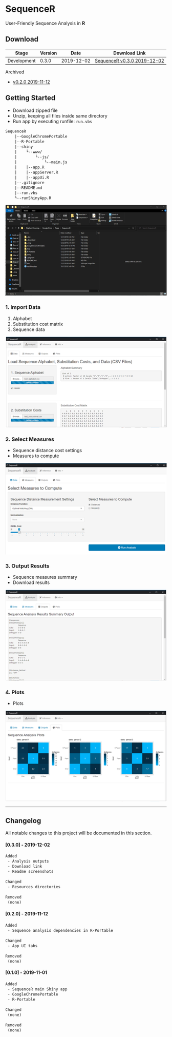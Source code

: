 **SequenceR**  
==============

User-Friendly Sequence Analysis in **R**

## Download

| Stage | Version | Date | Download Link |
| ----------- | ----------- | ----------- | ----------- |
| Development | 0.3.0 | 2019-12-02 | [SequenceR v0.3.0 2019-12-02](https://drive.google.com/file/d/1U0l3UmjtLtBxLYfUpWaN_hkQz2TQ82li/view?usp=sharing, 'SequenceR v0.3.0') |

Archived
 - [v0.2.0 2019-11-12](https://drive.google.com/file/d/1w94bUbP7NhzbSSg9DLZNqnQPIxvt7BIX/view?usp=sharing, 'SequenceR v0.2.0')


## Getting Started

- Download zipped file
- Unzip, keeping all files inside same directory
- Run app by executing runfile: `run.vbs`

```
SequenceR
    |--GoogleChromePortable
    |--R-Portable
    |--shiny
    |    └--www/
    |        └--js/
    |            └--main.js
    |    |--app.R
    |    |--appServer.R
    |    |--appUi.R
    |--.gitignore
    |--README.md
    |--run.vbs
    └--runShinyApp.R
```

[![](/_img/tutorial_screenvid_analysis.gif "SequenceR")](#getting-started)

### 1. Import Data

1. Alphabet
2. Substitution cost matrix
3. Sequence data

[![](/_img/readme_analysis_data_import.png "Import data files")](#1-import-data)

### 2. Select Measures

- Sequence distance cost settings
- Measures to compute

[![](/_img/readme_analysis_measures.png "Measures")](#2-select-measures)

### 3. Output Results

- Sequence measures summary
- Download results

[![](/_img/readme_analysis_outputs.png "Outputs")](#3-output-results)

### 4. Plots

- Plots

[![](/_img/readme_analysis_plots.png "Plots")](#4-plots)



<hr>

## Changelog

All notable changes to this project will be documented in this section.

#### [0.3.0] - 2019-12-02
```
Added
 - Analysis outputs
 - Download link
 - Readme screenshots

Changed
 - Resources directories

Removed
 (none)
```


#### [0.2.0] - 2019-11-12
```
Added
 - Sequence analysis dependencies in R-Portable

Changed
 - App UI tabs

Removed
 (none)
```


#### [0.1.0] - 2019-11-01
```
Added
 - SequenceR main Shiny app
 - GoogleChromePortable
 - R-Portable

Changed
 (none)

Removed
 (none)
```
